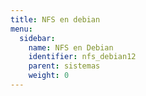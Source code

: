 ```yaml
---
title: NFS en debian
menu:
  sidebar:
    name: NFS en Debian
    identifier: nfs_debian12
    parent: sistemas
    weight: 0
---
```

